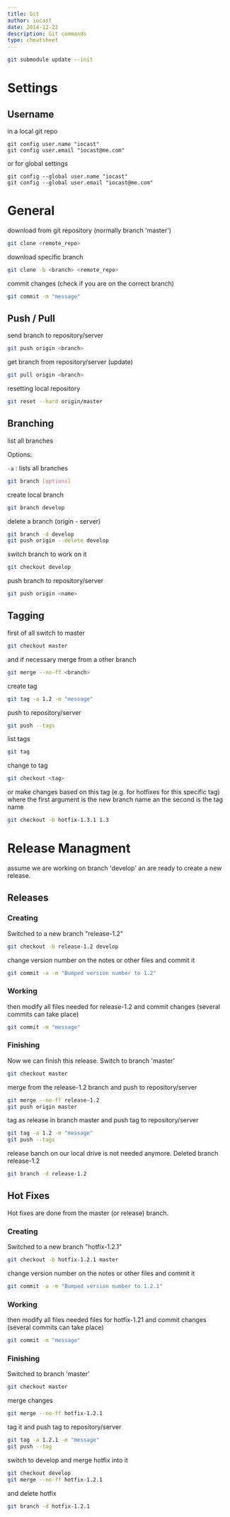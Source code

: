 ```yaml
---
title: Git
author: iocast
date: 2014-12-22
description: Git commands
type: cheatsheet
---
```


```bash
git submodule update --init
```

# Settings
## Username

in a local git repo


```git
git config user.name "iocast"
git config user.email "iocast@me.com"
```

or for global settings

```git
git config --global user.name "iocast"
git config --global user.email "iocast@me.com"
```

# General

download from git repository (normally branch 'master')

```bash
git clone <remote_repo>
```

download specific branch

```bash
git clone -b <branch> <remote_repo>
```

commit changes (check if you are on the correct branch)

```bash
git commit -m "message"
```

## Push / Pull

send branch to repository/server

```bash
git push origin <branch>
```

get branch from repository/server (update)

```bash
git pull origin <branch>
```

resetting local repository

```bash
git reset --hard origin/master
```

## Branching

list all branches

Options:

`-a`
: lists all branches

```bash
git branch [options]
```

create local branch

```bash
git branch develop
```

delete a branch (origin - server)

```bash
git branch -d develop
git push origin --delete develop
```

switch branch to work on it

```bash
git checkout develop
```

push branch to repository/server

```bash
git push origin <name>
```

## Tagging

first of all switch to master

```bash
git checkout master
```

and if necessary merge from a other branch

```bash
git merge --no-ff <branch>
```

create tag

```bash
git tag -a 1.2 -m "message"
```

push to repository/server

```bash
git push --tags
```

list tags

```bash
git tag
```

change to tag

```bash
git checkout <tag>
```

or make changes based on this tag (e.g. for hotfixes for this specific tag) where the first argument is the new branch name an the second is the tag name

```bash
git checkout -b hotfix-1.3.1 1.3
```

# Release Managment
assume we are working on branch 'develop' an are ready to create a new release.

## Releases

### Creating

Switched to a new branch "release-1.2"

```bash
git checkout -b release-1.2 develop
```

change version number on the notes or other files and commit it

```bash
git commit -a -m "Bumped version number to 1.2"
```

### Working

then modify all files needed for release-1.2 and commit changes (several commits can take place)

```bash
git commit -m "message"
```

### Finishing

Now we can finish this release.
Switch to branch 'master'

```bash
git checkout master
```

merge from the release-1.2 branch and push to repository/server

```bash
git merge --no-ff release-1.2
git push origin master
```

tag as release in branch master and push tag to repository/server

```bash
git tag -a 1.2 -m "message"
git push --tags
```

release banch on our local drive is not needed anymore.
Deleted branch release-1.2

```bash
git branch -d release-1.2
```

## Hot Fixes
Hot fixes are done from the master (or release) branch.

### Creating

Switched to a new branch "hotfix-1.2.1"

```bash
git checkout -b hotfix-1.2.1 master
```

change version number on the notes or other files and commit it

```bash
git commit -a -m "Bumped version number to 1.2.1"
```

### Working

then modify all files needed files for hotfix-1.21 and commit changes (several commits can take place)

```bash
git commit -m "message"
```

### Finishing
Switched to branch 'master'

```bash
git checkout master
```

merge changes

```bash
git merge --no-ff hotfix-1.2.1
```

tag it and push tag to repository/server

```bash
git tag -a 1.2.1 -m "message"
git push --tag
```

switch to develop and merge hotfix into it

```bash
git checkout develop
git merge --no-ff hotfix-1.2.1
```

and delete hotfix

```bash
git branch -d hotfix-1.2.1
```
